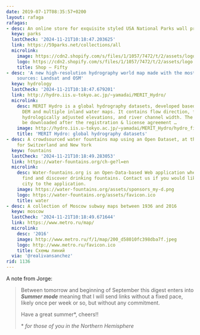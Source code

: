 ```yaml
---
date: 2019-07-17T08:35:57+0200
layout: rafaga
rafagas:
- desc: An online store for exquisite styled USA National Parks wall prints
  keyw: parks
  lastCheck: '2024-11-21T10:18:47.203625'
  link: https://59parks.net/collections/all
  microlink:
    image: https://cdn2.shopify.com/s/files/1/1057/7472/t/2/assets/logo.png?1872
    logo: https://cdn2.shopify.com/s/files/1/1057/7472/t/2/assets/logo.png?1872
    title: Shop – Fifty
- desc: 'A new high-resolution hydrography world map made with the most recent data
    sources: Landsat and OSM'
  keyw: hydrology
  lastCheck: '2024-11-21T10:18:47.679201'
  link: http://hydro.iis.u-tokyo.ac.jp/~yamadai/MERIT_Hydro/
  microlink:
    desc: MERIT Hydro is a global hydrography datasets, developed based on the MERIT
      DEM and multiple inland water maps. It contains flow direction, flow accumulation,
      hydrologically adjusted elevations, and river channel width. The dataset can
      be downloaded after the registration & license agreement …
    image: http://hydro.iis.u-tokyo.ac.jp/~yamadai/MERIT_Hydro/hydro_fig.png
    title: 'MERIT Hydro: global hydrography datasets'
- desc: A crowdsourced water fountains map using an Open Dataset, at this moment just
    for Switzerland and New York
  keyw: fountains
  lastCheck: '2024-11-21T10:18:49.283053'
  link: https://water-fountains.org/ch-ge?l=en
  microlink:
    desc: Water-fountains.org is an Open-Data-based Web application where you can
      find and discover drinking fountains. Contact us if you would like to add your
      city to the application.
    image: https://water-fountains.org/assets/sponsors_my-d.png
    logo: https://water-fountains.org/assets/favicon.ico
    title: water
- desc: A collection of Moscow subway maps between 1936 and 2016
  keyw: moscow
  lastCheck: '2024-11-21T10:18:49.671644'
  link: https://www.metro.ru/map/
  microlink:
    desc: '2016'
    image: http://www.metro.ru/f/1/map/200_d58010fc398dba7f.jpeg
    logo: http://www.metro.ru/favicon.ico
    title: Схемы линий
  via: '@realivansanchez'
rid: 1136
---
```


A note from Jorge:

> Between tomorrow and beginning of September this digest enters into ***Summer mode*** meaning that I will send links without a fixed pace, likely once per week or so, but without any commitment. 
>
> Have a great summer\*, cheers!!
>
> \* _for those of you in the Northern Hemisphere_